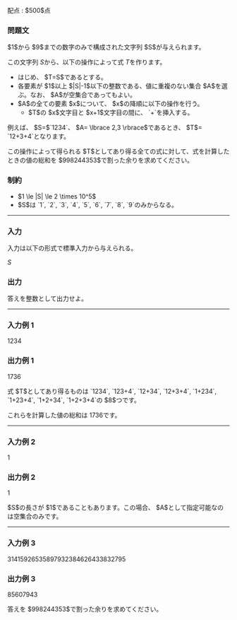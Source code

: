 
<div>

<span>

<span>

<p>
配点 : $500$点
</p>

<div>

<section>

### **問題文**

<p>
$1$から $9$までの数字のみで構成された文字列 $S$が与えられます。

この文字列 $S$から、以下の操作によって式 $T$を作ります。  
</p>

<ul>

<li>
はじめ、 $T=S$であるとする。
</li>

<li>
各要素が $1$以上 $|S|-1$以下の整数である、値に重複のない集合 $A$を選ぶ。なお、 $A$が空集合であってもよい。
</li>

<li>
$A$の全ての要素 $x$について、 $x$の降順に以下の操作を行う。
<ul>

<li>
$T$の $x$文字目と $x+1$文字目の間に、 `+`を挿入する。
</li>

</ul>

</li>

</ul>

<p>
例えば、 $S=$`1234`、 $A= \lbrace 2,3 \rbrace$であるとき、 $T$= `12+3+4`となります。
</p>

<p>
この操作によって得られる $T$としてあり得る全ての式に対して、式を計算したときの値の総和を $998244353$で割った余りを求めてください。
</p>

</section>

</div>

<div>

<section>

### **制約**

<ul>

<li>
$1 \le |S| \le 2 \times 10^5$
</li>

<li>
$S$は `1`, `2`, `3`, `4`, `5`, `6`, `7`, `8`, `9`のみからなる。
</li>

</ul>

</section>

</div>

---

<div>

<div>

<section>

### **入力**

<p>
入力は以下の形式で標準入力から与えられる。
</p>

<div>

$S$
</div>

</section>

</div>

<div>

<section>

### **出力**

<p>
答えを整数として出力せよ。
</p>

</section>

</div>

</div>

---

<div>

<section>

### **入力例 1**

<div>

1234

</div>

</section>

</div>

<div>

<section>

### **出力例 1**

<div>

1736

</div>

<p>
式 $T$としてあり得るものは `1234`, `123+4`, `12+34`, `12+3+4`, `1+234`, `1+23+4`, `1+2+34`, `1+2+3+4`の $8$つです。

これらを計算した値の総和は $1736$です。
</p>

</section>

</div>

---

<div>

<section>

### **入力例 2**

<div>

1

</div>

</section>

</div>

<div>

<section>

### **出力例 2**

<div>

1

</div>

<p>
$S$の長さが $1$であることもあります。この場合、 $A$として指定可能なのは空集合のみです。
</p>

</section>

</div>

---

<div>

<section>

### **入力例 3**

<div>

31415926535897932384626433832795

</div>

</section>

</div>

<div>

<section>

### **出力例 3**

<div>

85607943

</div>

<p>
答えを $998244353$で割った余りを求めてください。
</p>

</section>

</div>

</span>

</span>

</div>
